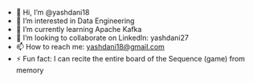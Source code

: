 - 👋 Hi, I’m @yashdani18
- 👀 I’m interested in Data Engineering
- 🌱 I’m currently learning Apache Kafka 
- 💞️ I’m looking to collaborate on LinkedIn: yashdani27
- 📫 How to reach me: yashdani18@gmail.com
- ⚡ Fun fact: I can recite the entire board of the Sequence (game) from memory

<!---
yashdani18/yashdani18 is a ✨ special ✨ repository because its `README.md` (this file) appears on your GitHub profile.
You can click the Preview link to take a look at your changes.
--->
